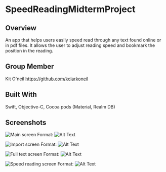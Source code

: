 # SpeedReadingMidtermProject
## Overview
An app that helps users easily speed read through any text found online or in pdf files.  It allows the user to adjust reading speed and bookmark the position in the reading.  

## Group Member
Kit O'neil https://github.com/kclarkoneil

## Built With
Swift, Objective-C, Cocoa pods (Material, Realm DB)

## Screenshots
![Main screen](/screenshots/screenshot1.png)
Format: ![Alt Text](url)

![Import screen](/screenshots/screenshot2.png)
Format: ![Alt Text](url)

![Full text screen](/screenshots/screenshot3.png)
Format: ![Alt Text](url)

![Speed reading screen](/screenshots/screenshot4.png)
Format: ![Alt Text](url)
